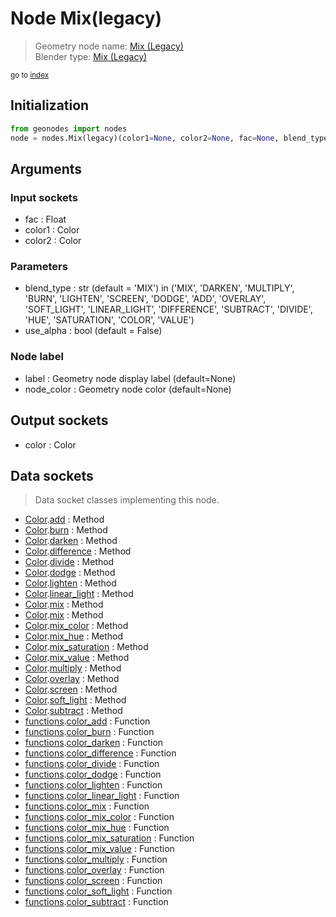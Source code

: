 
# Node Mix(legacy)

> Geometry node name: [Mix (Legacy)](https://docs.blender.org/manual/en/latest/modeling/geometry_nodes/i.html)<br>
  Blender type: [Mix (Legacy)](https://docs.blender.org/api/current/bpy.types.ShaderNodeMixRGB.html)
  
<sub>go to [index](/docs/index.md)</sub>

## Initialization

```python
from geonodes import nodes
node = nodes.Mix(legacy)(color1=None, color2=None, fac=None, blend_type='MIX', use_alpha=False, label=None, node_color=None)
```



## Arguments


### Input sockets

- fac : Float
- color1 : Color
- color2 : Color

### Parameters

- blend_type : str (default = 'MIX') in ('MIX', 'DARKEN', 'MULTIPLY', 'BURN', 'LIGHTEN', 'SCREEN', 'DODGE', 'ADD', 'OVERLAY', 'SOFT_LIGHT', 'LINEAR_LIGHT', 'DIFFERENCE', 'SUBTRACT', 'DIVIDE', 'HUE', 'SATURATION', 'COLOR', 'VALUE')
- use_alpha : bool (default = False)

### Node label

- label : Geometry node display label (default=None)
- node_color : Geometry node color (default=None)

## Output sockets

- color : Color

## Data sockets

> Data socket classes implementing this node.
  
  
- [Color](/docs/sockets/Color.md).[add](/docs/sockets/Color.md#add) : Method
- [Color](/docs/sockets/Color.md).[burn](/docs/sockets/Color.md#burn) : Method
- [Color](/docs/sockets/Color.md).[darken](/docs/sockets/Color.md#darken) : Method
- [Color](/docs/sockets/Color.md).[difference](/docs/sockets/Color.md#difference) : Method
- [Color](/docs/sockets/Color.md).[divide](/docs/sockets/Color.md#divide) : Method
- [Color](/docs/sockets/Color.md).[dodge](/docs/sockets/Color.md#dodge) : Method
- [Color](/docs/sockets/Color.md).[lighten](/docs/sockets/Color.md#lighten) : Method
- [Color](/docs/sockets/Color.md).[linear_light](/docs/sockets/Color.md#linear_light) : Method
- [Color](/docs/sockets/Color.md).[mix](/docs/sockets/Color.md#mix) : Method
- [Color](/docs/sockets/Color.md).[mix](/docs/sockets/Color.md#mix) : Method
- [Color](/docs/sockets/Color.md).[mix_color](/docs/sockets/Color.md#mix_color) : Method
- [Color](/docs/sockets/Color.md).[mix_hue](/docs/sockets/Color.md#mix_hue) : Method
- [Color](/docs/sockets/Color.md).[mix_saturation](/docs/sockets/Color.md#mix_saturation) : Method
- [Color](/docs/sockets/Color.md).[mix_value](/docs/sockets/Color.md#mix_value) : Method
- [Color](/docs/sockets/Color.md).[multiply](/docs/sockets/Color.md#multiply) : Method
- [Color](/docs/sockets/Color.md).[overlay](/docs/sockets/Color.md#overlay) : Method
- [Color](/docs/sockets/Color.md).[screen](/docs/sockets/Color.md#screen) : Method
- [Color](/docs/sockets/Color.md).[soft_light](/docs/sockets/Color.md#soft_light) : Method
- [Color](/docs/sockets/Color.md).[subtract](/docs/sockets/Color.md#subtract) : Method
- [functions](/docs/sockets/functions.md).[color_add](/docs/sockets/functions.md#color_add) : Function
- [functions](/docs/sockets/functions.md).[color_burn](/docs/sockets/functions.md#color_burn) : Function
- [functions](/docs/sockets/functions.md).[color_darken](/docs/sockets/functions.md#color_darken) : Function
- [functions](/docs/sockets/functions.md).[color_difference](/docs/sockets/functions.md#color_difference) : Function
- [functions](/docs/sockets/functions.md).[color_divide](/docs/sockets/functions.md#color_divide) : Function
- [functions](/docs/sockets/functions.md).[color_dodge](/docs/sockets/functions.md#color_dodge) : Function
- [functions](/docs/sockets/functions.md).[color_lighten](/docs/sockets/functions.md#color_lighten) : Function
- [functions](/docs/sockets/functions.md).[color_linear_light](/docs/sockets/functions.md#color_linear_light) : Function
- [functions](/docs/sockets/functions.md).[color_mix](/docs/sockets/functions.md#color_mix) : Function
- [functions](/docs/sockets/functions.md).[color_mix_color](/docs/sockets/functions.md#color_mix_color) : Function
- [functions](/docs/sockets/functions.md).[color_mix_hue](/docs/sockets/functions.md#color_mix_hue) : Function
- [functions](/docs/sockets/functions.md).[color_mix_saturation](/docs/sockets/functions.md#color_mix_saturation) : Function
- [functions](/docs/sockets/functions.md).[color_mix_value](/docs/sockets/functions.md#color_mix_value) : Function
- [functions](/docs/sockets/functions.md).[color_multiply](/docs/sockets/functions.md#color_multiply) : Function
- [functions](/docs/sockets/functions.md).[color_overlay](/docs/sockets/functions.md#color_overlay) : Function
- [functions](/docs/sockets/functions.md).[color_screen](/docs/sockets/functions.md#color_screen) : Function
- [functions](/docs/sockets/functions.md).[color_soft_light](/docs/sockets/functions.md#color_soft_light) : Function
- [functions](/docs/sockets/functions.md).[color_subtract](/docs/sockets/functions.md#color_subtract) : Function
  

